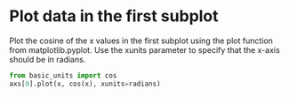 # Plot data in the first subplot

Plot the cosine of the x values in the first subplot using the plot function from matplotlib.pyplot. Use the xunits parameter to specify that the x-axis should be in radians.

```python
from basic_units import cos
axs[0].plot(x, cos(x), xunits=radians)
```
